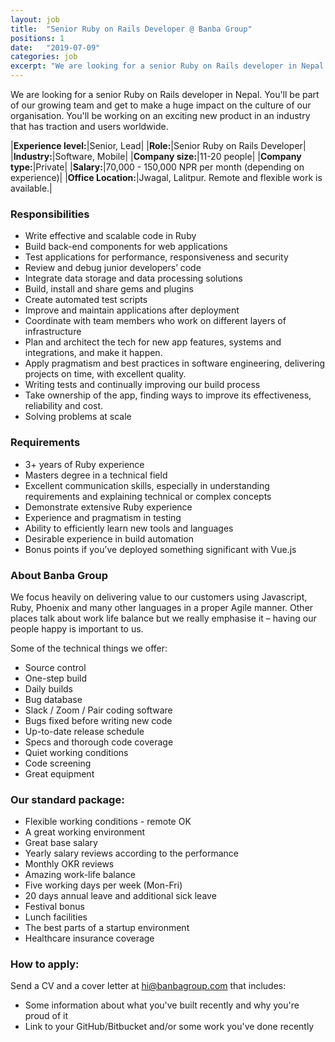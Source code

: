```yaml
---
layout: job
title:  "Senior Ruby on Rails Developer @ Banba Group"
positions: 1
date:   "2019-07-09"
categories: job
excerpt: "We are looking for a senior Ruby on Rails developer in Nepal.  You'll be part of our growing team and get to make a huge impact on the culture of our organisation.  You'll be working on an exciting new product in an industry that has traction and users worldwide."
---
```

We are looking for a senior Ruby on Rails developer in Nepal.  You'll be part of our growing team and get to make a huge impact on the culture of our organisation.  You'll be working on an exciting new product in an industry that has traction and users worldwide.

|**Experience level:**|Senior, Lead|
|**Role:**|Senior Ruby on Rails Developer|
|**Industry:**|Software, Mobile|
|**Company size:**|11-20 people|
|**Company type:**|Private|
|**Salary:**|70,000 - 150,000 NPR per month (depending on experience)|
|**Office Location:**|Jwagal, Lalitpur. Remote and flexible work is available.|


### Responsibilities

* Write effective and scalable code in Ruby
* Build back-end components for web applications
* Test applications for performance, responsiveness and security
* Review and debug junior developers’ code
* Integrate data storage and data processing solutions
* Build, install and share gems and plugins
* Create automated test scripts
* Improve and maintain applications after deployment
* Coordinate with team members who work on different layers of infrastructure
* Plan and architect the tech for new app features, systems and integrations, and make it happen.
* Apply pragmatism and best practices in software engineering, delivering projects on time, with excellent quality.
* Writing tests and continually improving our build process
* Take ownership of the app, finding ways to improve its effectiveness, reliability and cost.
* Solving problems at scale

### Requirements
* 3+ years of Ruby experience
* Masters degree in a technical field
* Excellent communication skills, especially in understanding requirements and explaining technical or complex concepts
* Demonstrate extensive Ruby experience
* Experience and pragmatism in testing
* Ability to efficiently learn new tools and languages
* Desirable experience in build automation
* Bonus points if you’ve deployed something significant with Vue.js


### About Banba Group
We focus heavily on delivering value to our customers using Javascript, Ruby, Phoenix and many other languages in a proper Agile manner.  Other places talk about work life balance but we really emphasise it – having our people happy is important to us.

Some of the technical things we offer:
* Source control
* One-step build
* Daily builds
* Bug database
* Slack / Zoom / Pair coding software
* Bugs fixed before writing new code
* Up-to-date release schedule
* Specs and thorough code coverage
* Quiet working conditions
* Code screening
* Great equipment

### Our standard package:
* Flexible working conditions - remote OK
* A great working environment 
* Great base salary
* Yearly salary reviews according to the performance
* Monthly OKR reviews
* Amazing work-life balance
* Five working days per week (Mon-Fri)
* 20 days annual leave and additional sick leave
* Festival bonus
* Lunch facilities
* The best parts of a startup environment
* Healthcare insurance coverage

### How to apply: 

Send a CV and a cover letter at hi@banbagroup.com that includes:
* Some information about what you've built recently and why you're proud of it
* Link to your GitHub/Bitbucket and/or some work you've done recently
